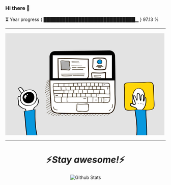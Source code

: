 ### Hi there 👋

⏳ Year progress { █████████████████████████████▁ } 97.13 %

---

<img src="https://github.com/aadarshjr123/aadarshjr123/blob/main/dev.gif" />

---

<h1 align='center'>⚡️<i>Stay awesome!</i>⚡️</h1>


<p align="center">
        <img src="https://raw.githubusercontent.com/mayhemantt/mayhemantt/Update/svg/Bottom.svg" alt="Github Stats" />
</p>
